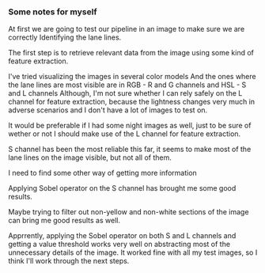 ### Some notes for myself

At first we are going to test our pipeline
in an image to make sure we are correctly
Identifying the lane lines.

The first step is to retrieve relevant data from
the image using some kind of feature extraction.

I've tried visualizing the images in several color models
And the ones where the lane lines are most visible are
in RGB - R and G channels and HSL - S and L channels
Although, I'm not sure whether I can rely safely on the L channel
for feature extraction, because the lightness changes very much
in adverse scenarios and I don't have a lot of images to test on.

It would be preferable if I had some night images as well, just to
be sure of wether or not I should make use of the L channel for feature
extraction.

S channel has been the most reliable this far, it seems to make
most of the lane lines on the image visible, but not all of them.

I need to find some other way of getting more information

Applying Sobel operator on the S channel has brought me some good
results.

Maybe trying to filter out non-yellow and non-white sections of the
image can bring me good results as well.

Apprrently, applying the Sobel operator on both S and L channels 
and getting a value threshold works very well on abstracting most
of the unnecessary details of the image. It worked fine with all my test
images, so I think I'll work through the next steps.
